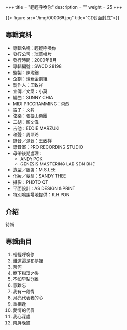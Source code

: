 +++
title = "輕輕呼喚你"
description = ""
weight = 25
+++

{{< figure src="/img/000069.jpg" title="CD封面封底">}}


## 專輯資料

* 專輯名稱：輕輕呼喚你
* 發行公司：瑞華唱片
* 發行時間：2000年8月
* 專輯編號：SWCD 28198
* 監製：陳瑞鈿
* 企劃：瑞華企劃組
* 製作人：王致祥
* 宣傳／文案：小莫
* 編曲：SUNNY CHIA
* MIDI PROGRAMMING：崇烈
* 笛子：文其
* 弦樂：張振山樂團
* 二胡：顏文偉
* 吉他：EDDIE MARZUKI
* 和聲：周翠玲
* 錄音／混音：王致祥
* 錄音室：PRO RECORDING STUDIO
* 母帶後期處理：
    * ANDY POK
    * GENESIS MASTERING LAB SDN BHD
* 造型／服裝：M.S.LEE
* 化妝／髮型：SANDY THEE
* 攝影：PHOTO QT
* 平面設計：AS DESIGN & PRINT
* 特別鳴謝場地提供：K.H.PON


## 介紹

待補


## 專輯曲目

1. 輕輕呼喚你
2. 難道這是在夢裡
3. 奈何
4. 脫下指環之後
5. 不如早點分離
6. 意難忘
7. 我有一段情
8. 月亮代表我的心
9. 重相逢
10. 愛情的代價
11. 我心深處
12. 南屏晚鐘

